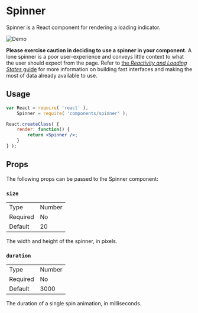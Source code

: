 Spinner
=======

Spinner is a React component for rendering a loading indicator.

<img src="https://cldup.com/H27NKdxFBN.gif" alt="Demo" />

__Please exercise caution in deciding to use a spinner in your component.__ A lone spinner is a poor user-experience and conveys little context to what the user should expect from the page. Refer to [the _Reactivity and Loading States_ guide](https://github.com/Automattic/wp-calypso/blob/master/docs/reactivity.md) for more information on building fast interfaces and making the most of data already available to use.

## Usage

```jsx
var React = require( 'react' ),
	Spinner = require( 'components/spinner' );

React.createClass( {
	render: function() {
		return <Spinner />;
	}
} );
```

## Props

The following props can be passed to the Spinner component:

### `size`

<table>
	<tr><td>Type</td><td>Number</td></tr>
	<tr><td>Required</td><td>No</td></tr>
	<tr><td>Default</td><td>20</td></tr>
</table>

The width and height of the spinner, in pixels.

### `duration`

<table>
	<tr><td>Type</td><td>Number</td></tr>
	<tr><td>Required</td><td>No</td></tr>
	<tr><td>Default</td><td>3000</td></tr>
</table>

The duration of a single spin animation, in milliseconds.

